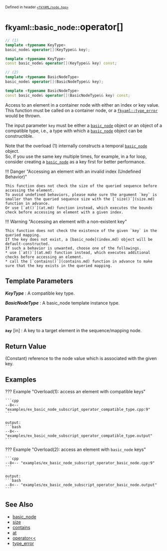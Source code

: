<small>Defined in header [`<fkYAML/node.hpp>`](https://github.com/fktn-k/fkYAML/blob/develop/include/fkYAML/node.hpp)</small>

# <small>fkyaml::basic_node::</small>operator[]

```cpp
// (1)
template <typename KeyType>
basic_node& operator[](KeyType&& key);

template <typename KeyType>
const basic_node& operator[](KeyType&& key) const;

// (2)
template <typename BasicNodeType>
basic_node& operator[](BasicNodeType&& key);

template <typename BasicNodeType>
const basic_node& operator[](BasicNodeType&& key) const;
```

Access to an element in a container node with either an index or key value.  
This function must be called on a container node, or a [`fkyaml::type_error`](../exception/type_error.md) would be thrown.  

The input parameter `key` must be either a [`basic_node`](index.md) object or an object of a compatible type, i.e., a type with which a [`basic_node`](index.md) object can be constructible.  

Note that the overload (1) internally constructs a temporal [`basic_node`](index.md) object.  
So, if you use the same key multiple times, for example, in a for loop, consider creating a [`basic_node`](index.md) as a key first for better performance.

!!! Danger "Accessing an element with an invalid index (Undefined Behavior)"

    This function does not check the size of the queried sequence before accessing the element.  
    To avoid undefined behaviors, please make sure the argument `key` is smaller than the queried sequence size with the [`size()`](size.md) function in advance.  
    Or use [`at()`](at.md) function instead, which executes the bounds check before accessing an element with a given index.

!!! Warning "Accessing an element with a non-existent key"

    This function does not check the existence of the given `key` in the queried mapping.  
    If the key does not exist, a [basic_node](index.md) object will be default-constructed.  
    If such a behavior is unwanted, choose one of the followings.
    * use [`at()`](at.md) function instead, which executes additional checks before accessing an element.
    * call the [`contains()`](contains.md) function in advance to make sure that the key exists in the queried mapping.

## **Template Parameters**

***KeyType***
:   A compatible key type.

***BasicNodeType***
:   A basic_node template instance type.

## **Parameters**

***`key`*** [in]
:   A key to a target element in the sequence/mapping node.  

## **Return Value**

(Constant) reference to the node value which is associated with the given key.

## **Examples**

??? Example "Overload(1): access an element with compatible keys"

    ```cpp
    --8<-- "examples/ex_basic_node_subscript_operator_compatible_type.cpp:9"
    ```

    output:
    ```bash
    --8<-- "examples/ex_basic_node_subscript_operator_compatible_type.output"
    ```

??? Example "Overload(2): access an element with `basic_node` keys"

    ```cpp
    --8<-- "examples/ex_basic_node_subscript_operator_basic_node.cpp:9"
    ```

    output:
    ```bash
    --8<-- "examples/ex_basic_node_subscript_operator_basic_node.output"
    ```

## **See Also**

* [basic_node](index.md)
* [size](size.md)
* [contains](contains.md)
* [at](at.md)
* [operator<<](insertion_operator.md)
* [type_error](../exception/type_error.md)
